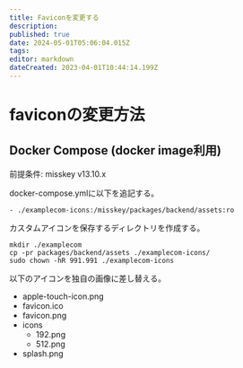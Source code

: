```yaml
---
title: Faviconを変更する
description: 
published: true
date: 2024-05-01T05:06:04.015Z
tags: 
editor: markdown
dateCreated: 2023-04-01T10:44:14.199Z
---
```


# faviconの変更方法

## Docker Compose (docker image利用)

前提条件: misskey v13.10.x

docker-compose.ymlに以下を追記する。

```
- ./examplecom-icons:/misskey/packages/backend/assets:ro
```

カスタムアイコンを保存するディレクトリを作成する。

```
mkdir ./examplecom
cp -pr packages/backend/assets ./examplecom-icons/
sudo chown -hR 991.991 ./examplecom-icons
```

以下のアイコンを独自の画像に差し替える。

- apple-touch-icon.png
- favicon.ico
- favicon.png
- icons
  - 192.png
  - 512.png
- splash.png